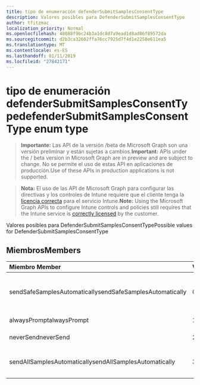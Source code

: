 ```yaml
---
title: tipo de enumeración defenderSubmitSamplesConsentType
description: Valores posibles para DefenderSubmitSamplesConsentType
author: tfitzmac
localization_priority: Normal
ms.openlocfilehash: 48088f9bc24b3a1dc8d7a9ead1d8ad86f89572da
ms.sourcegitcommit: d2b3ca32602ffa76cc7925d7f4d1e2258e611ea5
ms.translationtype: MT
ms.contentlocale: es-ES
ms.lasthandoff: 01/11/2019
ms.locfileid: "27842171"
---
```

# <a name="defendersubmitsamplesconsenttype-enum-type"></a><span data-ttu-id="26b54-103">tipo de enumeración defenderSubmitSamplesConsentType</span><span class="sxs-lookup"><span data-stu-id="26b54-103">defenderSubmitSamplesConsentType enum type</span></span>

> <span data-ttu-id="26b54-104">**Importante:** Las API de la versión /beta de Microsoft Graph son una versión preliminar y están sujetas a cambios.</span><span class="sxs-lookup"><span data-stu-id="26b54-104">**Important:** APIs under the / beta version in Microsoft Graph are in preview and are subject to change.</span></span> <span data-ttu-id="26b54-105">No se permite el uso de estas API en aplicaciones de producción.</span><span class="sxs-lookup"><span data-stu-id="26b54-105">Use of these APIs in production applications is not supported.</span></span>

> <span data-ttu-id="26b54-106">**Nota:** El uso de las API de Microsoft Graph para configurar las directivas y los controles de Intune requiere que el cliente tenga la [licencia correcta](https://go.microsoft.com/fwlink/?linkid=839381) para el servicio Intune.</span><span class="sxs-lookup"><span data-stu-id="26b54-106">**Note:** Using the Microsoft Graph APIs to configure Intune controls and policies still requires that the Intune service is [correctly licensed](https://go.microsoft.com/fwlink/?linkid=839381) by the customer.</span></span>

<span data-ttu-id="26b54-107">Valores posibles para DefenderSubmitSamplesConsentType</span><span class="sxs-lookup"><span data-stu-id="26b54-107">Possible values for DefenderSubmitSamplesConsentType</span></span>
## <a name="members"></a><span data-ttu-id="26b54-108">Miembros</span><span class="sxs-lookup"><span data-stu-id="26b54-108">Members</span></span>
|<span data-ttu-id="26b54-109">Miembro	</span><span class="sxs-lookup"><span data-stu-id="26b54-109">Member</span></span>|<span data-ttu-id="26b54-110">Valor</span><span class="sxs-lookup"><span data-stu-id="26b54-110">Value</span></span>|<span data-ttu-id="26b54-111">Description</span><span class="sxs-lookup"><span data-stu-id="26b54-111">Description</span></span>|
|:---|:---|:---|
|<span data-ttu-id="26b54-112">sendSafeSamplesAutomatically</span><span class="sxs-lookup"><span data-stu-id="26b54-112">sendSafeSamplesAutomatically</span></span>|<span data-ttu-id="26b54-113">0</span><span class="sxs-lookup"><span data-stu-id="26b54-113">0</span></span>|<span data-ttu-id="26b54-114">Enviar automáticamente los ejemplos de seguros</span><span class="sxs-lookup"><span data-stu-id="26b54-114">Send safe samples automatically</span></span>|
|<span data-ttu-id="26b54-115">alwaysPrompt</span><span class="sxs-lookup"><span data-stu-id="26b54-115">alwaysPrompt</span></span>|<span data-ttu-id="26b54-116">1</span><span class="sxs-lookup"><span data-stu-id="26b54-116">1</span></span>|<span data-ttu-id="26b54-117">Preguntar siempre</span><span class="sxs-lookup"><span data-stu-id="26b54-117">Always prompt</span></span>|
|<span data-ttu-id="26b54-118">neverSend</span><span class="sxs-lookup"><span data-stu-id="26b54-118">neverSend</span></span>|<span data-ttu-id="26b54-119">2</span><span class="sxs-lookup"><span data-stu-id="26b54-119">2</span></span>|<span data-ttu-id="26b54-120">No enviar nunca</span><span class="sxs-lookup"><span data-stu-id="26b54-120">Never send</span></span>|
|<span data-ttu-id="26b54-121">sendAllSamplesAutomatically</span><span class="sxs-lookup"><span data-stu-id="26b54-121">sendAllSamplesAutomatically</span></span>|<span data-ttu-id="26b54-122">3</span><span class="sxs-lookup"><span data-stu-id="26b54-122">3</span></span>|<span data-ttu-id="26b54-123">Enviar automáticamente todos los ejemplos</span><span class="sxs-lookup"><span data-stu-id="26b54-123">Send all samples automatically</span></span>|






